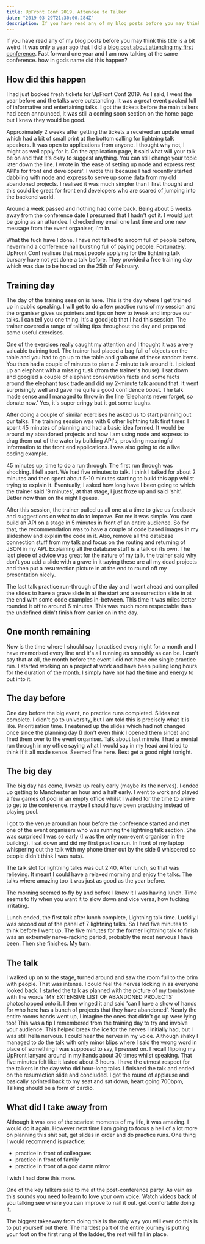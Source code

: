```yaml
---
title: UpFront Conf 2019. Attendee to Talker
date: "2019-03-29T21:30:00.284Z"
description: If you have read any of my blog posts before you may think this title is a bit weird. It was only a year ago that I did a blog post about attending my first conference. Fast forward one year and I am now talking at the same conference. how in gods name did this happen?
---
```


If you have read any of my blog posts before you may think this title is a bit weird. It was only a year ago that I did a [blog post about attending my first conference](/blog/what-my-first-conference-taught-me/). Fast forward one year and I am now talking at the same conference. how in gods name did this happen?

## How did this happen

I had just booked fresh tickets for UpFront Conf 2019. As I said, I went the year before and the talks were outstanding. It was a great event packed full of informative and entertaining talks. I got the tickets before the main talkers had been announced, it was still a coming soon section on the home page but I knew they would be good.

Approximately 2 weeks after getting the tickets a received an update email which had a bit of small print at the bottom calling for lightning talk speakers. It was open to applications from anyone. I thought why not, I might as well apply for it. On the application page, it said what will your talk be on and that it's okay to suggest anything. You can still change your topic later down the line. I wrote in 'the ease of setting up node and express rest API's for front end developers'. I wrote this because I had recently started dabbling with node and express to serve up some data from my old abandoned projects. I realised it was much simpler than I first thought and this could be great for front end developers who are scared of jumping into the backend world.

Around a week passed and nothing had come back. Being about 5 weeks away from the conference date I presumed that I hadn't got it. I would just be going as an attendee. I checked my email one last time and one new message from the event organiser, I'm in.

What the fuck have I done. I have not talked to a room full of people before, nevermind a conference hall bursting full of paying people. Fortunately, UpFront Conf realises that most people applying for the lightning talk bursary have not yet done a talk before. They provided a free training day which was due to be hosted on the 25th of February.

## Training day

The day of the training session is here. This is the day where I get trained up in public speaking. I will get to do a few practice runs of my session and the organiser gives us pointers and tips on how to tweak and improve our talks.
I can tell you one thing. It's a good job that I had this session.
The trainer covered a range of talking tips throughout the day and prepared some useful exercises.

One of the exercises really caught my attention and I thought it was a very valuable training tool. The trainer had placed a bag full of objects on the table and you had to go up to the table and grab one of these random items. You then had a couple of minutes to plan a 2-minute talk around it.
I picked up an elephant with a missing tusk (from the trainer's house). I sat down and googled a couple of elephant conservation facts and some facts around the elephant tusk trade and did my 2-minute talk around that.
It went surprisingly well and gave me quite a good confidence boost. The talk made sense and I managed to throw in the line 'Elephants never forget, so donate now.' Yes, it's super cringy but it got some laughs.

After doing a couple of similar exercises he asked us to start planning out our talks. The training session was with 6 other lightning talk first timer. I spent 45 minutes of planning and had a basic idea formed. It would be around my abandoned projects and how I am using node and express to drag them out of the water by building API's, providing meaningful information to the front end applications. I was also going to do a live coding example.

45 minutes up, time to do a run through. The first run through was shocking. I fell apart. We had five minutes to talk. I think I talked for about 2 minutes and then spent about 5-10 minutes starting to build this app whilst trying to explain it. Eventually, I asked how long have I been going to which the trainer said '9 minutes', at that stage, I just froze up and said 'shit'. Better now than on the night I guess.

After this session, the trainer pulled us all one at a time to give us feedback and suggestions on what to do to improve. For me it was simple. You cant build an API on a stage in 5 minutes in front of an entire audience. So for that, the recommendation was to have a couple of code based images in my slideshow and explain the code in it. Also, remove all the database connection stuff from my talk and focus on the routing and returning of JSON in my API. Explaining all the database stuff is a talk on its own.
The last piece of advice was great for the nature of my talk. the trainer said why don't you add a slide with a grave in it saying these are all my dead projects and then put a resurrection picture in at the end to round off my presentation nicely.

The last talk practice run-through of the day and I went ahead and compiled the slides to have a grave slide in at the start and a resurrection slide in at the end with some code examples in-between. This time it was miles better rounded it off to around 6 minutes. This was much more respectable than the undefined didn't finish from earlier on in the day.

## One month remaining

Now is the time where I should say I practised every night for a month and I have memorised every line and it's all running as smoothly as can be. I can't say that at all, the month before the event I did not have one single practice run. I started working on a project at work and have been pulling long hours for the duration of the month. I simply have not had the time and energy to put into it.

## The day before

One day before the big event, no practice runs completed. Slides not complete. I didn't go to university, but I am told this is precisely what it is like. Prioritisation time. I neatened up the slides which had not changed once since the planning day (I don't even think I opened them since) and fired them over to the event organiser. Talk about last minute.
I had a mental run through in my office saying what I would say in my head and tried to think if it all made sense. Seemed fine here. Best get a good night tonight.

## The big day

The big day has come, I woke up really early (maybe its the nerves). I ended up getting to Manchester an hour and a half early. I went to work and played a few games of pool in an empty office whilst I waited for the time to arrive to get to the conference. maybe I should have been practising instead of playing pool.

I got to the venue around an hour before the conference started and met one of the event organisers who was running the lightning talk section. She was surprised I was so early (I was the only non-event organiser in the building). I sat down and did my first practice run. In front of my laptop whispering out the talk with my phone timer out by the side (I whispered so people didn't think I was nuts).

The talk slot for lightning talks was out 2:40, After lunch, so that was relieving. It meant I could have a relaxed morning and enjoy the talks. The talks where amazing too it was just as good as the year before.

The morning seemed to fly by and before I knew it I was having lunch. Time seems to fly when you want it to slow down and vice versa, how fucking irritating.

Lunch ended, the first talk after lunch complete, Lightning talk time. Luckily I was second out of the panel of 7 lightning talks. So I had five minutes to think before I went up. The five minutes for the former lightning talk to finish was an extremely nerve-racking period, probably the most nervous I have been. Then she finishes. My turn.

## The talk

I walked up on to the stage, turned around and saw the room full to the brim with people. That was intense. I could feel the nerves kicking in as everyone looked back. I started the talk as planned with the picture of my tombstone with the words 'MY EXTENSIVE LIST OF ABANDONED PROJECTS' photoshopped onto it. I then winged it and said 'can I have a show of hands for who here has a bunch of projects that they have abandoned'. Nearly the entire rooms hands went up, I imagine the ones that didn't go up were lying too! This was a tip I remembered from the training day to try and involve your audience. This helped break the ice for the nerves I initially had, but I was still hella nervous. I could hear the nerves in my voice. Although shaky I managed to do the talk with only minor blips where I said the wrong word in place of something I was supposed to say, I pressed on. I recall flipping my UpFront lanyard around in my hands about 30 times whilst speaking. That five minutes felt like it lasted about 3 hours. I have the utmost respect for the talkers in the day who did hour-long talks.
I finished the talk and ended on the resurrection slide and concluded. I got the round of applause and basically sprinted back to my seat and sat down, heart going 700bpm, Talking should be a form of cardio.

## What did I take away from

Although it was one of the scariest moments of my life, it was amazing. I would do it again.
However next time I am going to focus a hell of a lot more on planning this shit out, get slides in order and do practice runs. One thing I would recommend is practice:

- practice in front of colleagues
- practice in front of family
- practice in front of a god damn mirror

I wish I had done this more.

One of the key talkers said to me at the post-conference party. As vain as this sounds you need to learn to love your own voice. Watch videos back of you talking see where you can improve to nail it out. get comfortable doing it.

The biggest takeaway from doing this is the only way you will ever do this is to put yourself out there. The hardest part of the entire journey is putting your foot on the first rung of the ladder, the rest will fall in place.
